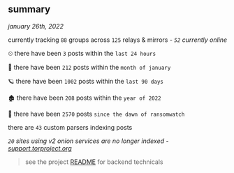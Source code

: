 
## summary
_january 26th, 2022_

currently tracking `88` groups across `125` relays & mirrors - _`52` currently online_

⏲ there have been `3` posts within the `last 24 hours`

🦈 there have been `212` posts within the `month of january`

🪐 there have been `1002` posts within the `last 90 days`

🏚 there have been `208` posts within the `year of 2022`

🦕 there have been `2570` posts `since the dawn of ransomwatch`

there are `43` custom parsers indexing posts

_`20` sites using v2 onion services are no longer indexed - [support.torproject.org](https://support.torproject.org/onionservices/v2-deprecation/)_

> see the project [README](https://github.com/thetanz/ransomwatch#ransomwatch--) for backend technicals

